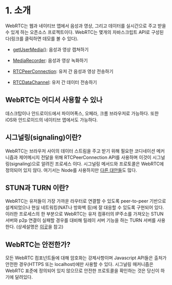 # 1. 소개

WebRTC는 웹과 네이티브 앱에서 음성과 영상, 그리고 데이터를 실시간으로 주고 받을 수 있게 하는 오픈소스 프로젝트이다. WebRTC는 몇개의 자바스크립트 API로 구성된다\(링크를 클릭하면 데모를 볼 수 있다\).

* [getUserMedia\(\)](https://webrtc.github.io/samples/src/content/getusermedia/gum/): 음성과 영상 캡쳐하기

* [MediaRecorder](https://webrtc.github.io/samples/src/content/getusermedia/record/): 음성과 영상 녹화하기

* [RTCPeerConnection](https://webrtc.github.io/samples/src/content/peerconnection/pc1/): 유저 간 음성과 영상 전송하기

* [RTCDataChannel](https://webrtc.github.io/samples/src/content/datachannel/basic/): 유저 간 데이터 전송하기


## WebRTC는 어디서 사용할 수 있나

데스크탑이나 안드로이드에서 파이어폭스, 오페라, 크롬 브라우저로 가능하다. 또한 iOS와 안드로이드의 네이티브 앱에서도 가능하다.

## 시그널링\(signaling\)이란?

WebRTC는 브라우저 사이의 데이터 스트림을 주고 받기 위해 필요한 코디네이션 메커니즘과 제어메시지 전달을 위해 RTCPeerConnection API를 사용하며 이것이 시그널링\(signaling\)으로 알려진 프로세스 이다. 시그널링 메서드와 프로토콜은 WebRTC에 정의되어 있지 않다. 여기서는 Node를 사용하지만 [다른 대안들](https://github.com/muaz-khan/WebRTC-Experiment/blob/master/Signaling.md)도 많다.

## STUN과 TURN 이란?

WebRTC는 유저들이 가장 가까운 라우터로 연결할 수 있도록 peer-to-peer 기반으로 설계되었으나 현실 네트워킹(NAT나 방화벽 등)에 잘 대응할 수 있도록 구현되어 있다. 이러한 프로세스의 한 부분으로 WebRTC는 유저 컴퓨터의 IP주소를 가져오는 STUN서버와 p2p 연결이 실패할 경우를 대비해 릴레이 서버 기능을 하는 TURN 서버를 사용한다. (상세설명은 [이곳](https://www.html5rocks.com/en/tutorials/webrtc/infrastructure/)을 참고)

## WebRTC는 안전한가?
모든 WebRTC 컴포넌트들에 대해 암호화는 강제사항이며 Javascript API들은 출처가 안전한 경우(HTTPS 또는 localhost)에만 사용할 수 있다. 시그널링 매커니즘은 WebRTC 표준에 정의되어 있지 않으므로 안전한 프로토콜을 확인하는 것은 당신이 하기에 달려있다.

